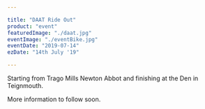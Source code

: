 ```yaml
---

title: "DAAT Ride Out"
product: "event"
featuredImage: "./daat.jpg"
eventImage: "./eventBike.jpg"
eventDate: "2019-07-14"
ezDate: "14th July '19"

---
```


Starting from Trago Mills Newton Abbot and finishing at the Den in Teignmouth.

More information to follow soon.